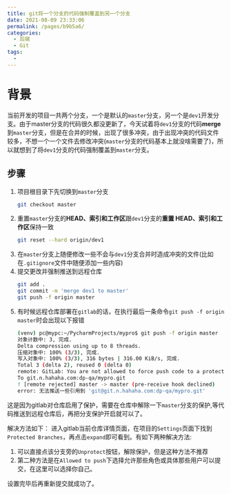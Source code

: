 ```yaml
---
title: git将一个分支的代码强制覆盖到另一个分支
date: 2021-08-09 23:33:06
permalink: /pages/b9b5a6/
categories:
  - 后端
  - Git
tags:
  - 
---
```

# 背景
当前开发的项目一共两个分支，一个是默认的`master`分支，另一个是`dev1`开发分支。由于master分支的代码很久都没更新了，今天试着将`dev1`分支的代码**merge**到`master`分支，但是在合并的时候，出现了很多冲突，由于出现冲突的代码文件较多，不想一个一个文件去修改冲突(`master`分支的代码基本上就没啥需要了)，所以就想到了将`dev1`分支的代码强制覆盖到`master`分支。
## 步骤
1. 项目根目录下先切换到`master`分支
	```bash
	git checkout master
	```
2. 重置`master`分支的**HEAD、索引和工作区**跟`dev1`分支的**重置 HEAD、索引和工作区**保持一致
	```bash
	git reset --hard origin/dev1
	```
3. 在`master`分支上随便修改一些不会与`dev1`分支合并时造成冲突的文件(比如在`.gitignore`文件中随便添加一些内容)
4. 提交更改并强制推送到远程仓库
	```bash
	git add .
	git commit -m 'merge dev1 to master'
	git push -f origin master
	```
5. 有时候远程仓库部署在`gitlab`的话，在执行最后一条命令`git push -f origin master`时会出现以下报错
	```bash
	(venv) pc@mypc:~/PycharmProjects/mypro$ git push -f origin master
	对象计数中: 3, 完成.
	Delta compression using up to 8 threads.
	压缩对象中: 100% (3/3), 完成.
	写入对象中: 100% (3/3), 316 bytes | 316.00 KiB/s, 完成.
	Total 3 (delta 2), reused 0 (delta 0)
	remote: GitLab: You are not allowed to force push code to a protected branch on this project.
	To git.n.hahaha.com:dp-qa/mypro.git
 	! [remote rejected] master -> master (pre-receive hook declined)
	error: 无法推送一些引用到 'git@git.n.hahaha.com:dp-qa/mypro.git'
	```
这是因为gitlab对仓库启用了保护，需要在仓库中解除一下`master`分支的保护,等代码推送到远程仓库后，再把分支保护开启就可以了。

解决方法如下：
进入gitlab当前仓库详情页面，在项目的`Settings`页面下找到`Protected Branches`，再点击`expand`即可看到。有如下两种解决方法:
1. 可以直接点该分支旁的`Unprotect`按钮，解除保护，但是这种方法不推荐
2. 第二种方法是在`Allowed to push`下选择允许那些角色或具体那些用户可以提交，在这里可以选择你自己。

设置完毕后再重新提交就成功了。
